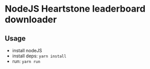 # NodeJS Heartstone leaderboard downloader

## Usage

- install nodeJS
- install deps: `yarn install`
- run: `yarn run`
